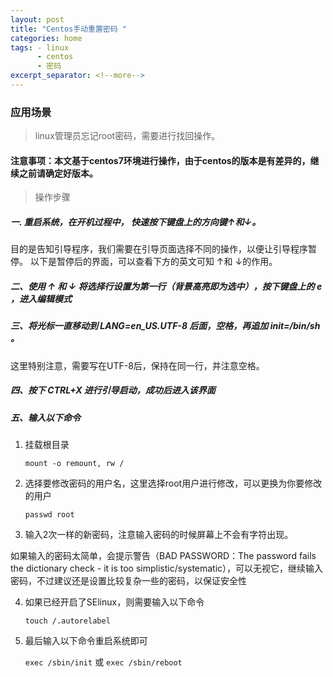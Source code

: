 ```yaml
---
layout: post
title: "Centos手动重置密码 "
categories: home
tags: - linux
      - centos
      - 密码
excerpt_separator: <!--more-->
--- 
```

### 应用场景
> linux管理员忘记root密码，需要进行找回操作。
<!--more-->

#### 注意事项：本文基于centos7环境进行操作，由于centos的版本是有差异的，继续之前请确定好版本。

> 操作步骤

##### 一. 重启系统，在开机过程中， 快速按下键盘上的方向键↑和↓。

目的是告知引导程序，我们需要在引导页面选择不同的操作，以便让引导程序暂停。
以下是暂停后的界面，可以查看下方的英文可知 ↑和 ↓的作用。

##### 二、使用 ↑ 和 ↓ 将选择行设置为第一行（背景高亮即为选中），按下键盘上的 e ，进入编辑模式
##### 三、将光标一直移动到 LANG=en_US.UTF-8 后面，空格，再追加 init=/bin/sh 。

这里特别注意，需要写在UTF-8后，保持在同一行，并注意空格。

##### 四、按下 CTRL+X 进行引导启动，成功后进入该界面
##### 五、输入以下命令

1. 挂载根目录

    `mount -o remount, rw /`

2. 选择要修改密码的用户名，这里选择root用户进行修改，可以更换为你要修改的用户

    `passwd root`

3. 输入2次一样的新密码，注意输入密码的时候屏幕上不会有字符出现。

如果输入的密码太简单，会提示警告（BAD PASSWORD：The password fails the dictionary check - it is too simplistic/systematic），可以无视它，继续输入密码，不过建议还是设置比较复杂一些的密码，以保证安全性

4. 如果已经开启了SElinux，则需要输入以下命令

    `touch /.autorelabel`

5. 最后输入以下命令重启系统即可

    `exec /sbin/init`
或
    `exec /sbin/reboot`
